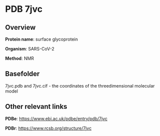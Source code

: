 # PDB 7jvc

## Overview

**Protein name**: surface glycoprotein

**Organism**: SARS-CoV-2

**Method**: NMR



## Basefolder

7jvc.pdb and 7jvc.cif - the coordinates of the threedimensional molecular model



## Other relevant links 
**PDBe**:  https://www.ebi.ac.uk/pdbe/entry/pdb/7jvc
 
**PDBr**: https://www.rcsb.org/structure/7jvc 
